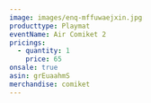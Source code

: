 ```yaml
---
image: images/enq-mffuwaejxin.jpg
producttype: Playmat
eventName: Air Comiket 2
pricings:
  - quantity: 1
    price: 65
onsale: true
asin: grEuaahmS
merchandise: comiket
---
```

